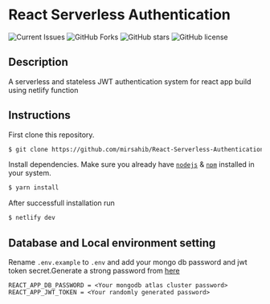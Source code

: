 # React Serverless Authentication

![Current Issues](https://img.shields.io/github/issues/mirsahib/React-Serverless-Authentication)
![GitHub Forks](https://img.shields.io/github/forks/mirsahib/React-Serverless-Authentication)
![GitHub stars](https://img.shields.io/github/stars/mirsahib/React-Serverless-Authentication)
![GitHub license](https://img.shields.io/github/license/mirsahib/React-Serverless-Authentication)

## Description

A serverless and stateless JWT authentication system for react app build using netlify function

## Instructions

First clone this repository.

```bash
$ git clone https://github.com/mirsahib/React-Serverless-Authentication.git
```

Install dependencies. Make sure you already have [`nodejs`](https://nodejs.org/en/) & [`npm`](https://www.npmjs.com/) installed in your system.

```bash
$ yarn install
```

After successfull installation run

```bash
$ netlify dev
```

## Database and Local environment setting

Rename `.env.example` to `.env` and add your mongo db password and jwt token secret.Generate a strong password from [here](https://passwordsgenerator.net/)

```
REACT_APP_DB_PASSWORD = <Your mongodb atlas cluster password>
REACT_APP_JWT_TOKEN = <Your randomly generated password>
```
